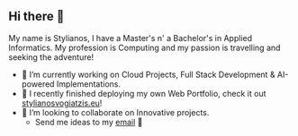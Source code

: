 ## Hi there 👋

My name is Stylianos, I have  a Master's n' a Bachelor's in Applied Informatics. My profession is Computing and my passion is travelling and seeking the adventure!

- 🔭 I’m currently working on Cloud Projects, Full Stack Development & AI-powered Implementations.
- 🌱 I recently finished deploying my own Web Portfolio, check it out [stylianosvogiatzis.eu](https://stylianosvogiatzis.eu/)!
- 👯 I’m looking to collaborate on Innovative projects.
  - Send me ideas to my [email](mailto:stelios_vogiatzis@hotmail.com) 🌴
  

<!--
**VforVog/VforVog** is a ✨ _special_ ✨ repository because its `README.md` (this file) appears on your GitHub profile.

Here are some ideas to get you started:

- 🔭 I’m currently working on ...
- 🌱 I’m currently learning ...
- 👯 I’m looking to collaborate on ...
- 🤔 I’m looking for help with ...
- 💬 Ask me about ...
- 📫 How to reach me: ...
- 😄 Pronouns: ...
- ⚡ Fun fact: ...
-->
